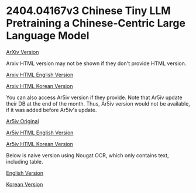 # 2404.04167v3 Chinese Tiny LLM Pretraining a Chinese-Centric Large Language Model

[ArXiv Version](https://arxiv.org/abs/2404.04167v3)

Arxiv HTML version may not be shown if they don't provide HTML version.

[Arxiv HTML English Version](https://raw.githack.com/kh-kim/arxiv-translator/master/papers/2404.04167v3/paper.raw.en.html)

[Arxiv HTML Korean Version](https://raw.githack.com/kh-kim/arxiv-translator/master/papers/2404.04167v3/paper.raw.ko.html)

You can also access Ar5iv version if they provide.
Note that Ar5iv update their DB at the end of the month.
Thus, Ar5iv version would not be available, if it was added before Ar5iv's update.

[Ar5iv Original](https://ar5iv.org/abs/2404.04167v3)

[Ar5iv HTML English Version](https://raw.githack.com/kh-kim/arxiv-translator/master/papers/2404.04167v3/paper.ar5iv.en.html)

[Ar5iv HTML Korean Version](https://raw.githack.com/kh-kim/arxiv-translator/master/papers/2404.04167v3/paper.ar5iv.ko.html)

Below is naive version using Nougat OCR, which only contains text, including table.

[English Version](https://raw.githack.com/kh-kim/arxiv-translator/master/papers/2404.04167v3/paper.en.html)

[Korean Version](https://raw.githack.com/kh-kim/arxiv-translator/master/papers/2404.04167v3/paper.ko.html)